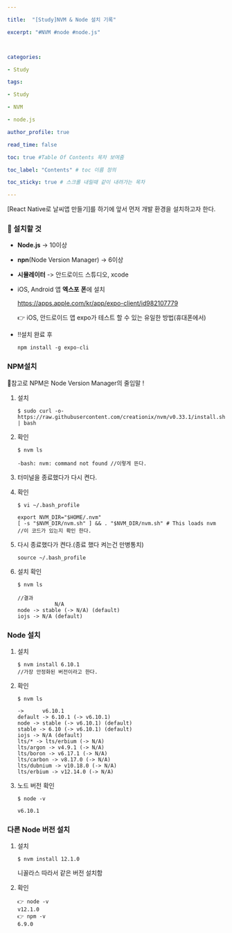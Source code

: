```yaml
---

title:  "[Study]NVM & Node 설치 기록"

excerpt: "#NVM #node #node.js"



categories:

- Study

tags:

- Study

- NVM

- node.js

author_profile: true

read_time: false 

toc: true #Table Of Contents 목차 보여줌

toc_label: "Contents" # toc 이름 정의

toc_sticky: true # 스크롤 내릴때 같이 내려가는 목차

---
```




[React Native로 날씨앱 만들기]를 하기에 앞서 먼저 개발 환경을 설치하고자 한다.

### 📌 설치할 것

- **Node.js** -> 10이상

- **npn**(Node Version Manager) -> 6이상

- **시뮬레이터** -> 안드로이드 스튜디오, xcode

- iOS, Android 앱 **엑스포** **폰**에 설치

  https://apps.apple.com/kr/app/expo-client/id982107779

  👉 iOS, 안드로이드 앱 expo가 테스트 할 수 있는 유일한 방법(휴대폰에서)

- ‼️설치 완료 후

  ```
  npm install -g expo-cli
  ```

  

### NPM설치

🧐참고로 NPM은 Node Version Manager의 줄임말 !

1. 설치

   ```
   $ sudo curl -o- https://raw.githubusercontent.com/creationix/nvm/v0.33.1/install.sh | bash
   ```

2. 확인

   ```
   $ nvm ls
   
   -bash: nvm: command not found //이렇게 뜬다.
   ```

3. 터미널을 종료했다가 다시 켠다.

4. 확인

   ```
   $ vi ~/.bash_profile
   ```

   ```
   export NVM_DIR="$HOME/.nvm"
   [ -s "$NVM_DIR/nvm.sh" ] && . "$NVM_DIR/nvm.sh" # This loads nvm
   //이 코드가 있는지 확인 한다.
   ```

5. 다시 종료했다가 켠다.(종료 했다 켜는건 만병통치)

   ```
   source ~/.bash_profile
   ```

6. 설치 확인 

   ```
   $ nvm ls
   ```

   ```
   //결과
               N/A
   node -> stable (-> N/A) (default)
   iojs -> N/A (default)
   ```



### Node 설치

1. 설치

   ```
   $ nvm install 6.10.1
   //가장 안정화된 버전이라고 한다.
   ```

2. 확인

   ```
   $ nvm ls
   ```

   ```
   ->      v6.10.1
   default -> 6.10.1 (-> v6.10.1)
   node -> stable (-> v6.10.1) (default)
   stable -> 6.10 (-> v6.10.1) (default)
   iojs -> N/A (default)
   lts/* -> lts/erbium (-> N/A)
   lts/argon -> v4.9.1 (-> N/A)
   lts/boron -> v6.17.1 (-> N/A)
   lts/carbon -> v8.17.0 (-> N/A)
   lts/dubnium -> v10.18.0 (-> N/A)
   lts/erbium -> v12.14.0 (-> N/A)
   ```

3. 노드 버전 확인

   ```
   $ node -v
   ```

   ```
   v6.10.1
   ```



### 다른 Node 버전 설치

1. 설치

   ```
   $ nvm install 12.1.0
   ```

   니꼴라스 따라서 같은 버전 설치함

2. 확인

   ```
   👉 node -v
   v12.1.0
   👉 npm -v
   6.9.0
   ```